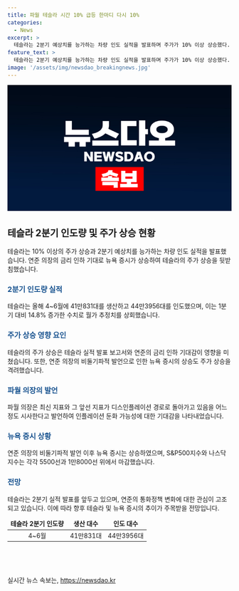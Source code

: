 ```yaml
---
title: 파월 테슬라 시간 10% 급등 한마디 다시 10%
categories:
  - News
excerpt: >
  테슬라는 2분기 예상치를 능가하는 차량 인도 실적을 발표하며 주가가 10% 이상 상승했다. 파월 미 연준 의장의 인플레이션 둔화 발언으로 뉴욕 증시도 상승하며 테슬라 주가 상승을 이끌었다. 이에 테슬라는 2분기 실적 발표를 앞두고 긍정적인 시장 반응을 얻었다. 미 연준은 설명을 통해 인플레이션이 목표치로 돌아가고 있다며 금리 인하 가능성에 대해 모호한 발언을 했다. 이로 인해 테슬라를 비롯한 S&P500지수와 나스닥지수가 상승하며 마감했다.
feature_text: >
  테슬라는 2분기 예상치를 능가하는 차량 인도 실적을 발표하며 주가가 10% 이상 상승했다. 파월 미 연준 의장의 인플레이션 둔화 발언으로 뉴욕 증시도 상승하며 테슬라 주가 상승을 이끌었다. 이에 테슬라는 2분기 실적 발표를 앞두고 긍정적인 시장 반응을 얻었다. 미 연준은 설명을 통해 인플레이션이 목표치로 돌아가고 있다며 금리 인하 가능성에 대해 모호한 발언을 했다. 이로 인해 테슬라를 비롯한 S&P500지수와 나스닥지수가 상승하며 마감했다.
image: '/assets/img/newsdao_breakingnews.jpg'
---
```


<p><img src="/assets/img/newsdao_breakingnews.jpg" alt="flaretime 속보" /></p>

<h2 data-ke-size="size26">테슬라 2분기 인도량 및 주가 상승 현황</h2>

<p data-ke-size="size16">테슬라는 10% 이상의 주가 상승과 2분기 예상치를 능가하는 차량 인도 실적을 발표했습니다. 연준 의장의 금리 인하 기대로 뉴욕 증시가 상승하여 테슬라의 주가 상승을 뒷받침했습니다.</p>

<h3><b><span style="color: #1a5490;">2분기 인도량 실적</span></b></h3>

<p data-ke-size="size16">테슬라는 올해 4~6월에 41만831대를 생산하고 44만3956대를 인도했으며, 이는 1분기 대비 14.8% 증가한 수치로 월가 추정치를 상회했습니다.</p>

<h3><b><span style="color: #1a5490;">주가 상승 영향 요인</span></b></h3>

<p data-ke-size="size16">테슬라의 주가 상승은 테슬라 실적 발표 보고서와 연준의 금리 인하 기대감이 영향을 미쳤습니다. 또한, 연준 의장의 비둘기파적 발언으로 인한 뉴욕 증시의 상승도 주가 상승을 격려했습니다.</p>

<h3><b><span style="color: #1a5490;">파월 의장의 발언</span></b></h3>

<p data-ke-size="size16">파월 의장은 최신 지표와 그 앞선 지표가 디스인플레이션 경로로 돌아가고 있음을 어느 정도 시사한다고 발언하여 인플레이션 둔화 가능성에 대한 기대감을 나타내었습니다.</p>

<h3><b><span style="color: #1a5490;">뉴욕 증시 상황</span></b></h3>

<p data-ke-size="size16">연준 의장의 비둘기파적 발언 이후 뉴욕 증시는 상승하였으며, S&P500지수와 나스닥지수는 각각 5500선과 1만8000선 위에서 마감했습니다.</p>

<h3><b><span style="color: #1a5490;">전망</span></b></h3>

<p data-ke-size="size16">테슬라는 2분기 실적 발표를 앞두고 있으며, 연준의 통화정책 변화에 대한 관심이 고조되고 있습니다. 이에 따라 향후 테슬라 및 뉴욕 증시의 추이가 주목받을 전망입니다.</p>

<table>
    <thead>
        <tr>
            <td style="text-align: center; height: 17px;"><b>테슬라 2분기 인도량</b></td>
            <td style="text-align: center; height: 17px;"><b>생산 대수</b></td>
            <td style="text-align: center; height: 17px;"><b>인도 대수</b></td>
        </tr>
    </thead>
    <tbody>
        <tr>
            <td style="text-align: center; height: 17px;">4~6월</td>
            <td style="text-align: center; height: 17px;">41만831대</td>
            <td style="text-align: center; height: 17px;">44만3956대</td>
        </tr>
    </tbody>
</table>

<p data-ke-size="size16">&nbsp;</p>

<p data-ke-size="size16">&nbsp;</p>
실시간 뉴스 속보는, <a href="https://newsdao.kr" rel="dofollow">https://newsdao.kr</a>


